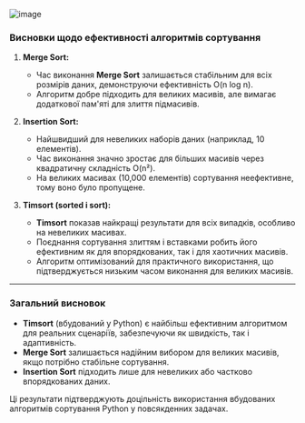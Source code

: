 ![image](https://github.com/user-attachments/assets/2bc45260-f9ca-4643-91c5-37e64c60f697)

### **Висновки щодо ефективності алгоритмів сортування**

1. **Merge Sort:**
   - Час виконання **Merge Sort** залишається стабільним для всіх розмірів даних, демонструючи ефективність O(n log n).
   - Алгоритм добре підходить для великих масивів, але вимагає додаткової пам'яті для злиття підмасивів.

2. **Insertion Sort:**
   - Найшвидший для невеликих наборів даних (наприклад, 10 елементів).
   - Час виконання значно зростає для більших масивів через квадратичну складність O(n²).
   - На великих масивах (10,000 елементів) сортування неефективне, тому воно було пропущене.

3. **Timsort (sorted і sort):**
   - **Timsort** показав найкращі результати для всіх випадків, особливо на невеликих масивах.
   - Поєднання сортування злиттям і вставками робить його ефективним як для впорядкованих, так і для хаотичних масивів.
   - Алгоритм оптимізований для практичного використання, що підтверджується низьким часом виконання для великих масивів.

---

### **Загальний висновок**
- **Timsort** (вбудований у Python) є найбільш ефективним алгоритмом для реальних сценаріїв, забезпечуючи як швидкість, так і адаптивність.
- **Merge Sort** залишається надійним вибором для великих масивів, якщо потрібно стабільне сортування.
- **Insertion Sort** підходить лише для невеликих або частково впорядкованих даних.

Ці результати підтверджують доцільність використання вбудованих алгоритмів сортування Python у повсякденних задачах.
